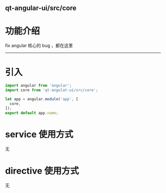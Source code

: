 qt-angular-ui/src/core
---

# 功能介绍
fix angular 核心的 bug ，都在这里

---

# 引入

```javascript
import angular from 'angular';
import core from 'qt-angulat-ui/src/core';

let app = angular.module('app', [
  core,
]);
export default app.name;
```

# service 使用方式
无

# directive 使用方式
无
